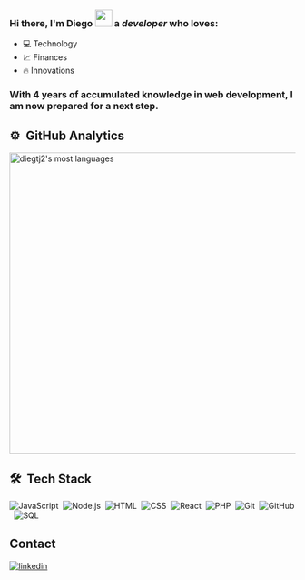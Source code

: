### Hi there, I'm Diego <img src="https://raw.githubusercontent.com/kaueMarques/kaueMarques/master/hi.gif" height="30px" style="max-width: 100%; display: inline-block;" data-target="animated-image.originalImage"> a *developer* who loves:
- 💻 Technology
- 📈 Finances
- 🔥 Innovations

### With 4 years of accumulated knowledge in web development, I am now prepared for a next step.

## ⚙️ &nbsp;GitHub Analytics
<img width="530em" src="https://github-readme-stats.vercel.app/api/top-langs/?username=diegtj2&layout=compact&theme=vision-friendly-dark" alt="diegtj2's most languages"/>

## 🛠 &nbsp;Tech Stack

![JavaScript](https://img.shields.io/badge/-JavaScript-05122A?style=flat&logo=javascript)&nbsp;
![Node.js](https://img.shields.io/badge/-Node.js-05122A?style=flat&logo=node.js)&nbsp;
![HTML](https://img.shields.io/badge/-HTML-05122A?style=flat&logo=HTML5)&nbsp;
![CSS](https://img.shields.io/badge/-CSS-05122A?style=flat&logo=CSS3&logoColor=1572B6)&nbsp;
![React](https://img.shields.io/badge/-React-05122A?style=flat&logo=react)&nbsp;
![PHP](https://img.shields.io/badge/-PHP-05122A?style=flat&logo=php)&nbsp;
![Git](https://img.shields.io/badge/-Git-05122A?style=flat&logo=git)&nbsp;
![GitHub](https://img.shields.io/badge/-GitHub-05122A?style=flat&logo=github)&nbsp;
![SQL](https://img.shields.io/badge/-SQL-05122A?style=flat&logo=mysql)&nbsp;

## Contact

<a href="https://www.linkedin.com/in/diego-janu%C3%A1rio-67276515b/" target="_blank">
  <img align="center" src="https://img.shields.io/badge/-DiegoJanuario-05122A?style=flat&logo=linkedin" alt="linkedin"/>
</a>
